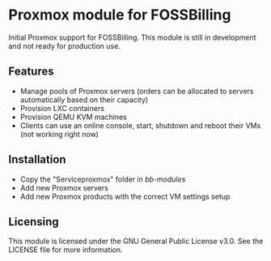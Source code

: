 # Proxmox module for FOSSBilling
Initial Proxmox support for FOSSBilling. This module is still in development and not ready for production use.

## Features
- Manage pools of Proxmox servers (orders can be allocated to servers automatically based on their capacity)
- Provision LXC containers
- Provision QEMU KVM machines
- Clients can use an online console, start, shutdown and reboot their VMs (not working right now)

## Installation
- Copy the "Serviceproxmox" folder in *bb-modules*
- Add new Proxmox servers
- Add new Proxmox products with the correct VM settings setup

## Licensing
This module is licensed under the GNU General Public License v3.0. See the LICENSE file for more information.